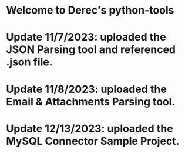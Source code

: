 # Welcome to Derec's python-tools 

# Update 11/7/2023: uploaded the JSON Parsing tool and referenced .json file.
# Update 11/8/2023: uploaded the Email & Attachments Parsing tool.
# Update 12/13/2023: uploaded the MySQL Connector Sample Project.

